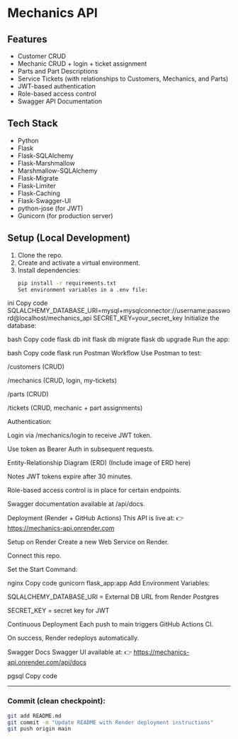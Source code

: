 # Mechanics API

## Features

- Customer CRUD
- Mechanic CRUD + login + ticket assignment
- Parts and Part Descriptions
- Service Tickets (with relationships to Customers, Mechanics, and Parts)
- JWT-based authentication
- Role-based access control
- Swagger API Documentation

## Tech Stack

- Python
- Flask
- Flask-SQLAlchemy
- Flask-Marshmallow
- Marshmallow-SQLAlchemy
- Flask-Migrate
- Flask-Limiter
- Flask-Caching
- Flask-Swagger-UI
- python-jose (for JWT)
- Gunicorn (for production server)

## Setup (Local Development)

1. Clone the repo.
2. Create and activate a virtual environment.
3. Install dependencies:
   ```bash
   pip install -r requirements.txt
   Set environment variables in a .env file:
   ```

ini
Copy code
SQLALCHEMY_DATABASE_URI=mysql+mysqlconnector://username:password@localhost/mechanics_api
SECRET_KEY=your_secret_key
Initialize the database:

bash
Copy code
flask db init
flask db migrate
flask db upgrade
Run the app:

bash
Copy code
flask run
Postman Workflow
Use Postman to test:

/customers (CRUD)

/mechanics (CRUD, login, my-tickets)

/parts (CRUD)

/tickets (CRUD, mechanic + part assignments)

Authentication:

Login via /mechanics/login to receive JWT token.

Use token as Bearer Auth in subsequent requests.

Entity-Relationship Diagram (ERD)
(Include image of ERD here)

Notes
JWT tokens expire after 30 minutes.

Role-based access control is in place for certain endpoints.

Swagger documentation available at /api/docs.

Deployment (Render + GitHub Actions)
This API is live at:
👉 https://mechanics-api.onrender.com

Setup on Render
Create a new Web Service on Render.

Connect this repo.

Set the Start Command:

nginx
Copy code
gunicorn flask_app:app
Add Environment Variables:

SQLALCHEMY_DATABASE_URI = External DB URL from Render Postgres

SECRET_KEY = secret key for JWT

Continuous Deployment
Each push to main triggers GitHub Actions CI.

On success, Render redeploys automatically.

Swagger Docs
Swagger UI available at:
👉 https://mechanics-api.onrender.com/api/docs

pgsql
Copy code

---

### Commit (clean checkpoint):

```bash
git add README.md
git commit -m "Update README with Render deployment instructions"
git push origin main
```
